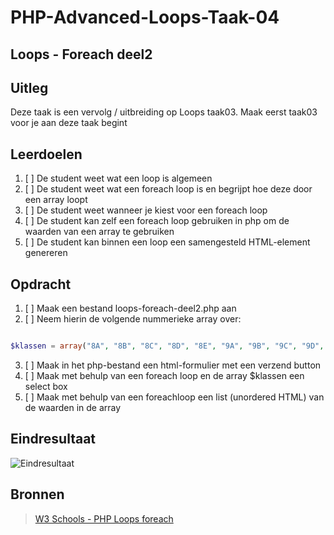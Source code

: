 # PHP-Advanced-Loops-Taak-04

## Loops - Foreach deel2

## Uitleg

Deze taak is een vervolg / uitbreiding op Loops taak03. Maak eerst taak03 voor je aan deze taak begint

## Leerdoelen

1. [ ] De student weet wat een loop is algemeen
2. [ ] De student weet wat een foreach loop is en begrijpt hoe deze door een array loopt
3. [ ] De student weet wanneer je kiest voor een foreach loop
4. [ ] De student kan zelf een foreach loop gebruiken in php om de waarden van een array te gebruiken
5. [ ] De student kan binnen een loop een samengesteld HTML-element genereren

## Opdracht

1. [ ] Maak een bestand loops-foreach-deel2.php aan
2. [ ] Neem hierin de volgende nummerieke array over:

```php

$klassen = array("8A", "8B", "8C", "8D", "8E", "9A", "9B", "9C", "9D", "9E");

```

3. [ ] Maak in het php-bestand een html-formulier met een verzend button
4. [ ] Maak met behulp van een foreach loop en de array $klassen een select box
3. [ ] Maak met behulp van een foreachloop een list (unordered HTML) van de waarden in de array

## Eindresultaat

![Eindresultaat](https://github.com/ROC-van-Amsterdam-College-Amstelland/PHP-ADVANCED/blob/master/2-Loops/taak04/images/resultaat.png)

## Bronnen

> [W3 Schools - PHP Loops foreach](https://www.w3schools.com/php/php_looping_foreach.asp)



<!--- ------------ DIT COMMENTAAR LATEN STAAN AUB ------------
------------------ ------------------------------ ------------
------------------ eagle ref:66793851
------------------ ------------------------------ ------------
------------------ DIT COMMENTAAR LATEN STAAN AUB -------- -->